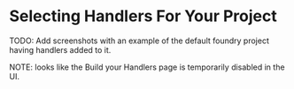 # Selecting Handlers For Your Project

TODO: Add screenshots with an example of the default foundry project having handlers added to it. 

NOTE: looks like the Build your Handlers page is temporarily disabled in the UI. 